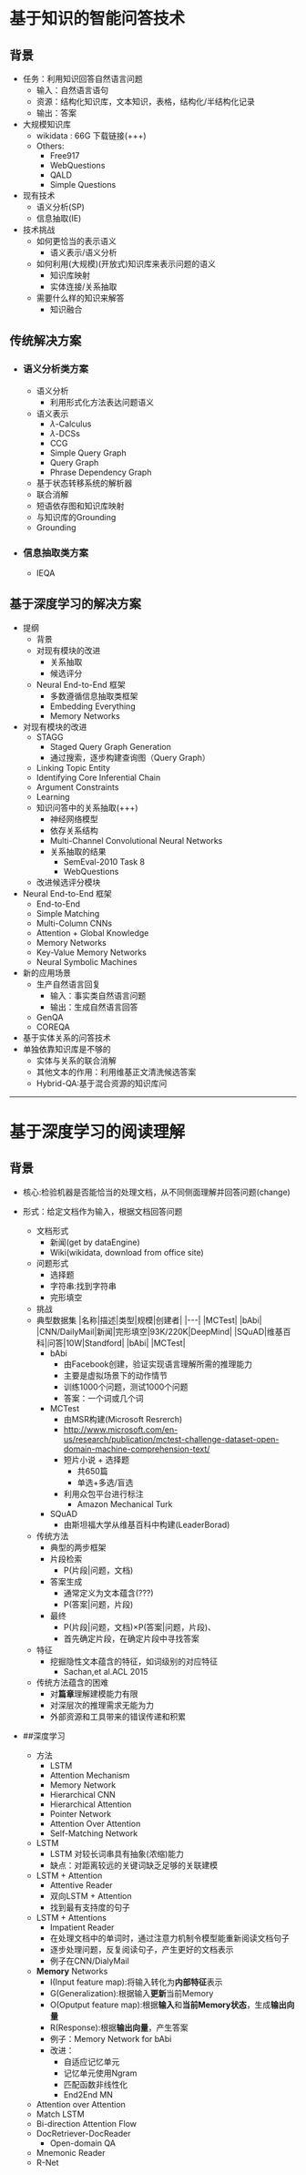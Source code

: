 # 基于知识的智能问答技术
## 背景
+ 任务：利用知识回答自然语言问题
	+ 输入：自然语言语句
	+ 资源：结构化知识库，文本知识，表格，结构化/半结构化记录
	+ 输出：答案
+ 大规模知识库
	+ wikidata : 66G 下载链接(+++)
	+ Others:
		+ Free917
		+ WebQuestions
		+ QALD
		+ Simple Questions
+ 现有技术
	+ 语义分析(SP)
	+ 信息抽取(IE)
+ 技术挑战
	+ 如何更恰当的表示语义
		+ 语义表示/语义分析
	+ 如何利用(大规模)(开放式)知识库来表示问题的语义
		+ 知识库映射
		+ 实体连接/关系抽取
	+ 需要什么样的知识来解答
		+ 知识融合

## 传统解决方案
+ ### 语义分析类方案
	+ 语义分析
		+ 利用形式化方法表达问题语义
	+ 语义表示
		+ $\lambda$-Calculus
		+ $\lambda$-DCSs
		+ CCG
		+ Simple Query Graph
		+ Query Graph
		+ Phrase Dependency Graph
	+ 基于状态转移系统的解析器
	+ 联合消解
	+ 短语依存图和知识库映射
	+ 与知识库的Grounding
	+ Grounding

+ ### 信息抽取类方案
	+ IEQA

## 基于深度学习的解决方案
+ 提纲
	+ 背景
	+ 对现有模块的改进
		+ 关系抽取
		+ 候选评分
	+ Neural End-to-End 框架
		+ 多数遵循信息抽取类框架
		+ Embedding Everything
		+ Memory Networks
+ 对现有模块的改进
	+ STAGG
		+ Staged Query Graph Generation
		+ 通过搜索，逐步构建查询图（Query Graph）
	+ Linking Topic Entity
	+ Identifying Core Inferential Chain
	+ Argument Constraints
	+ Learning
	+ 知识问答中的关系抽取(+++)
		+ 神经网络模型
		+ 依存关系结构
		+ Multi-Channel Convolutional Neural Networks
		+ 关系抽取的结果
			+ SemEval-2010 Task 8
			+ WebQuestions
	+ 改进候选评分模块
+ Neural End-to-End 框架
	+ End-to-End
	+ Simple Matching
	+ Multi-Column CNNs
	+ Attention + Global Knowledge
	+ Memory Networks
	+ Key-Value Memory Networks
	+ Neural Symbolic Machines
+ 新的应用场景
	+ 生产自然语言回复
		+ 输入：事实类自然语言问题
		+ 输出：生成自然语言回答
	+ GenQA
	+ COREQA
+ 基于实体关系的问答技术
+ 单独依靠知识库是不够的
	+ 实体与关系的联合消解
	+ 其他文本的作用：利用维基正文清洗候选答案
	+ Hybrid-QA:基于混合资源的知识库问
---
# 基于深度学习的阅读理解
## 背景
+ 核心:检验机器是否能恰当的处理文档，从不同侧面理解并回答问题(change)
+ 形式：给定文档作为输入，根据文档回答问题
	+ 文档形式
		+ 新闻(get by dataEngine)
		+ Wiki(wikidata, download from office site)
	+ 问题形式
		+ 选择题
		+ 字符串:找到字符串
		+ 完形填空
	+ 挑战
	+ 典型数据集
		|名称|描述|类型|规模|创建者|
        |---|
		|MCTest|
        |bAbi|
        |CNN/DailyMail|新闻|完形填空|93K/220K|DeepMind|
        |SQuAD|维基百科|问答|10W|Standford|
        |bAbi|
        |MCTest|
    	+ bAbi
    		+ 由Facebook创建，验证实现语言理解所需的推理能力
    		+ 主要是虚拟场景下的动作情节
    		+ 训练1000个问题，测试1000个问题
    		+ 答案：一个词或几个词
    	+ MCTest
    		+ 由MSR构建(Microsoft Resrerch)
    		+ http://www.microsoft.com/en-us/research/publication/mctest-challenge-dataset-open-domain-machine-comprehension-text/
    		+ 短片小说 + 选择题
    			+ 共650篇
    			+ 单选+多选/盲选
    		+ 利用众包平台进行标注
    			+ Amazon Mechanical Turk
    	+ SQuAD
    		+ 由斯坦福大学从维基百科中构建(LeaderBorad)
    + 传统方法
    	+ 典型的两步框架
    	+ 片段检索
    		+ P(片段|问题，文档)
    	+ 答案生成
    		+ 通常定义为文本蕴含(???)
    		+ P(答案|问题，片段)
    	+ 最终
    		+ P(片段|问题，文档)×P(答案|问题，片段)、
    		+ 首先确定片段，在确定片段中寻找答案
    + 特征
    	+ 挖掘隐性文本蕴含的特征，如词级别的对应特征
    		+ Sachan,et al.ACL 2015
    + 传统方法蕴含的困难
    	+ 对**篇章**理解建模能力有限
    	+ 对深层次的推理需求无能为力
    	+ 外部资源和工具带来的错误传递和积累
    
    
+ ##深度学习
	+ 方法
		+ LSTM
		+ Attention Mechanism
		+ Memory Network
		+ Hierarchical CNN
		+ Hierarchical Attention
		+ Pointer Network
		+ Attention Over Attention
		+ Self-Matching Network
	+ LSTM
		+ LSTM 对较长词串具有抽象(浓缩)能力
		+ 缺点：对距离较远的关键词缺乏足够的关联建模
	+ LSTM + Attention
		+ Attentive Reader
		+ 双向LSTM + Attention
		+ 找到最有支持度的句子
	+ LSTM + Attentions
		+ Impatient Reader
		+ 在处理文档中的单词时，通过注意力机制令模型能重新阅读文档句子
		+ 逐步处理问题，反复阅读句子，产生更好的文档表示
		+ 例子在CNN/DialyMail
	+ **Memory** Networks
		+ I(Input feature map):将输入转化为**内部特征**表示
		+ G(Generalization):根据输入**更新**当前Memory
		+ O(Oputput feature map):根据**输入**和**当前Memory状态**，生成**输出向量**
		+ R(Response):根据**输出向量**，产生答案
		+ 例子：Memory Network for bAbi
		+ 改进：
			+ 自适应记忆单元
			+ 记忆单元使用Ngram
			+ 匹配函数非线性化
			+ End2End MN
	+ Attention over Attention
    + Match LSTM
    + Bi-direction Attention Flow
    + DocRetriever-DocReader
    	+ Open-domain QA
    + Mnemonic Reader
    + R-Net